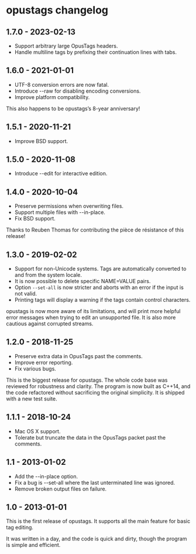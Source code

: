opustags changelog
==================

1.7.0 - 2023-02-13
------------------

- Support arbitrary large OpusTags headers.
- Handle multiline tags by prefixing their continuation lines with tabs.

1.6.0 - 2021-01-01
------------------

- UTF-8 conversion errors are now fatal.
- Introduce --raw for disabling encoding conversions.
- Improve platform compatibility.

This also happens to be opustags’s 8-year anniversary!

1.5.1 - 2020-11-21
------------------

- Improve BSD support.

1.5.0 - 2020-11-08
------------------

- Introduce --edit for interactive edition.

1.4.0 - 2020-10-04
------------------

- Preserve permissions when overwriting files.
- Support multiple files with --in-place.
- Fix BSD support.

Thanks to Reuben Thomas for contributing the pièce de résistance of this
release!

1.3.0 - 2019-02-02
------------------

- Support for non-Unicode systems. Tags are automatically converted to and from the system locale.
- It is now possible to delete specific NAME=VALUE pairs.
- Option `--set-all` is now stricter and aborts with an error if the input is not valid.
- Printing tags will display a warning if the tags contain control characters.

opustags is now more aware of its limitations, and will print more helpful error messages when
trying to edit an unsupported file. It is also more cautious against corrupted streams.

1.2.0 - 2018-11-25
------------------

- Preserve extra data in OpusTags past the comments.
- Improve error reporting.
- Fix various bugs.

This is the biggest release for opustags. The whole code base was reviewed for robustness and
clarity. The program is now built as C++14, and the code refactored without sacrificing the
original simplicity. It is shipped with a new test suite.

1.1.1 - 2018-10-24
------------------

- Mac OS X support.
- Tolerate but truncate the data in the OpusTags packet past the comments.

1.1 - 2013-01-02
----------------

- Add the --in-place option.
- Fix a bug is --set-all where the last unterminated line was ignored.
- Remove broken output files on failure.

1.0 - 2013-01-01
----------------

This is the first release of opustags. It supports all the main feature for basic tag editing.

It was written in a day, and the code is quick and dirty, though the program is simple and
efficient.
